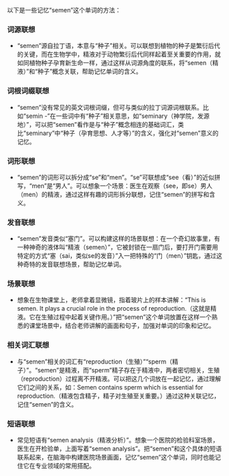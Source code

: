 以下是一些记忆“semen”这个单词的方法：

### 词源联想
 - “semen”源自拉丁语，本意与“种子”相关。可以联想到植物的种子是繁衍后代的关键，而在生物学中，精液对于动物繁衍后代同样起着至关重要的作用，就如同植物种子孕育新生命一样，通过这样从词源角度的联系，将“semen（精液）”和“种子”概念关联，帮助记忆单词的含义。

### 词根词缀联想
 - “semen”没有常见的英文词根词缀，但可与类似的拉丁词源词根联系。比如“semin -”在一些词中有“种子”相关意思，如“seminary（神学院，发源地）”，可以把“semen”看作是与“种子”概念相连的基础词汇，类比“seminary”中“种子（孕育思想、人才等）”的含义，强化对“semen”意义的记忆。

### 词形联想
 - “semen”的词形可以拆分成“se”和“men”。“se”可联想成“see（看）”的近似拼写，“men”是“男人”。可以想象一个场景：医生在观察（see，即se）男人（men）的精液，通过这样有趣的词形拆分联想，记住“semen”的拼写和含义。

### 发音联想
 - “semen”发音类似“塞门”。可以构建这样的场景联想：在一个奇幻故事里，有一种神奇的液体叫“精液（semen）”，它被封锁在一扇门后，要打开门需要用特定的方式“塞（sai，类似se的发音）”入一把特殊的“门（men）”钥匙，通过这种奇特的发音联想场景，帮助记忆单词。

### 场景联想
 - 想象在生物课堂上，老师拿着显微镜，指着玻片上的样本讲解：“This is semen. It plays a crucial role in the process of reproduction.（这就是精液。它在生殖过程中起着关键作用。）”把“semen”这个单词放置在这样一个熟悉的课堂场景中，结合老师讲解的画面和句子，加强对单词的印象和记忆。

### 相关词汇联想
 - 与“semen”相关的词汇有“reproduction（生殖）”“sperm（精子）”。“semen”是精液，而“sperm”精子存在于精液中，两者密切相关，生殖（reproduction）过程离不开精液。可以把这几个词放在一起记忆，通过理解它们之间的关系，如：Semen contains sperm which is essential for reproduction.（精液包含精子，精子对生殖至关重要。）通过这种关联记忆，记住“semen”的含义。

### 短语联想
 - 常见短语有“semen analysis（精液分析）”。想象一个医院的检验科室场景，医生在开检验单，上面写着“semen analysis”。把“semen”和这个具体的短语联系起来，在脑海中构建医院场景画面，记忆“semen”这个单词，同时也能记住它在专业领域的常用搭配。 